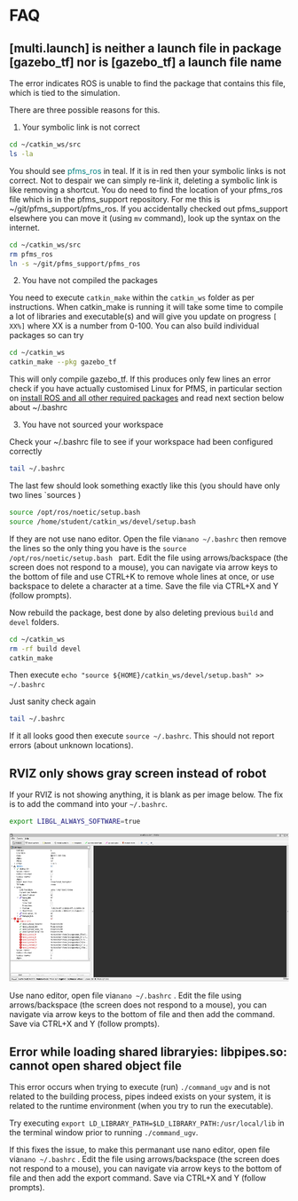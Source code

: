 

FAQ
=========================

## [multi.launch] is neither a launch file in package [gazebo_tf] nor is [gazebo_tf] a launch file name

The error indicates ROS is unable to find the package that contains this file, which is tied to the simulation.

There are three possible reasons for this.

1) Your symbolic link is not correct

```bash
cd ~/catkin_ws/src
ls -la 
```
You should see <span style="color:teal">pfms_ros</span> in teal. If it is in red then your symbolic links is not correct. Not to despair we can simply re-link it, deleting a symbolic link is like removing a shortcut. You do need to find the location of your pfms_ros file which is in the pfms_support repository. For me this is ~/git/pfms_support/pfms_ros. If you accidentally checked out pfms_support elsewhere you can move it (using `mv` command), look up the syntax on the internet.

```bash
cd ~/catkin_ws/src
rm pfms_ros
ln -s ~/git/pfms_support/pfms_ros 
```
2) You have not compiled the packages

You need to execute `catkin_make` within the `catkin_ws` folder as per instructions. When catkin_make is running it will take some time to compile a lot of libraries and executable(s) and will give you update on progress `[ XX%]` where XX is a number from 0-100. You can also build individual packages so can try

```bash
cd ~/catkin_ws
catkin_make --pkg gazebo_tf
```

This will only compile gazebo_tf. If this produces only few lines an error check if you have actually customised Linux for PfMS, in particular section on [install ROS and all other required packages](https://canvas.uts.edu.au/courses/26214/pages/customising-linux-install-for-pfms?wrap=1) and read next section below about ~/.bashrc

3. You have not sourced your workspace

Check your ~/.bashrc file to see if your workspace had been configured correctly

```bash
tail ~/.bashrc
```

The last few should look something exactly like this (you should have only two lines  `sources )

```bash
source /opt/ros/noetic/setup.bash
source /home/student/catkin_ws/devel/setup.bash
```

If they are not use nano editor. Open the file via`nano ~/.bashrc`  then remove the lines so the only thing you have is the `source /opt/ros/noetic/setup.bash ` part. Edit the file using arrows/backspace (the screen does not respond to a mouse), you can navigate via arrow keys to the bottom of file and use CTRL+K to remove whole lines at once, or use backspace to delete a character at a time. Save the file via CTRL+X and Y (follow prompts).

Now rebuild the package, best done by also deleting previous `build` and `devel` folders.

```bash
cd ~/catkin_ws
rm -rf build devel
catkin_make
```

Then execute `echo "source ${HOME}/catkin_ws/devel/setup.bash" >> ~/.bashrc`

Just sanity check again

```bash
tail ~/.bashrc
```

If it all looks good then execute `source ~/.bashrc`. This should not report errors (about unknown locations). 

## RVIZ only shows gray screen instead of robot

If your RVIZ is not showing anything, it is blank as per image below. The fix is to add the command into your `~/.bashrc`. 

```bash
export LIBGL_ALWAYS_SOFTWARE=true
```

<img src="./images/rviz_gray.png" style="zoom:70%;" />

Use nano editor, open file via`nano ~/.bashrc`  . Edit the file using arrows/backspace (the screen does not respond to a mouse), you can navigate via arrow keys to the bottom of file and then add the command. Save via CTRL+X and Y (follow prompts).


## Error while loading shared libraryies: libpipes.so: cannot open shared object file

This error occurs when trying to execute (run) `./command_ugv` and is not related to the building process, pipes indeed exists on your system, it is related to the runtime environment (when you try to run the executable).

Try executing `export LD_LIBRARY_PATH=$LD_LIBRARY_PATH:/usr/local/lib` in the terminal window prior to running `./command_ugv`. 

If this fixes the issue, to make this permanant use nano editor, open file via`nano ~/.bashrc`  . Edit the file using arrows/backspace (the screen does not respond to a mouse), you can navigate via arrow keys to the bottom of file and then add the export command. Save via CTRL+X and Y (follow prompts).
